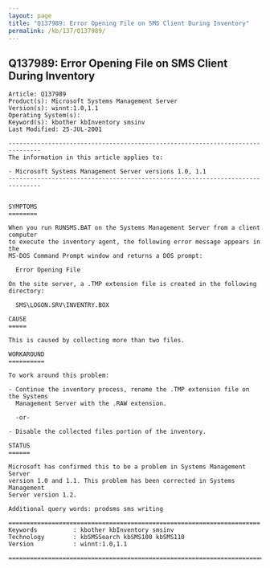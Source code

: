 ```yaml
---
layout: page
title: "Q137989: Error Opening File on SMS Client During Inventory"
permalink: /kb/137/Q137989/
---
```


## Q137989: Error Opening File on SMS Client During Inventory

	Article: Q137989
	Product(s): Microsoft Systems Management Server
	Version(s): winnt:1.0,1.1
	Operating System(s): 
	Keyword(s): kbother kbInventory smsinv
	Last Modified: 25-JUL-2001
	
	-------------------------------------------------------------------------------
	The information in this article applies to:
	
	- Microsoft Systems Management Server versions 1.0, 1.1 
	-------------------------------------------------------------------------------
	
	
	SYMPTOMS
	========
	
	When you run RUNSMS.BAT on the Systems Management Server from a client computer
	to execute the inventory agent, the following error message appears in the
	MS-DOS Command Prompt window and returns a DOS prompt:
	
	  Error Opening File
	
	On the site server, a .TMP extension file is created in the following directory:
	
	  SMS\LOGON.SRV\INVENTRY.BOX
	
	CAUSE
	=====
	
	This is caused by collecting more than two files.
	
	WORKAROUND
	==========
	
	To work around this problem:
	
	- Continue the inventory process, rename the .TMP extension file on the Systems
	  Management Server with the .RAW extension.
	
	  -or-
	
	- Disable the collected files portion of the inventory.
	
	STATUS
	======
	
	Microsoft has confirmed this to be a problem in Systems Management Server
	version 1.0 and 1.1. This problem has been corrected in Systems Management
	Server version 1.2.
	
	Additional query words: prodsms sms writing
	
	======================================================================
	Keywords          : kbother kbInventory smsinv 
	Technology        : kbSMSSearch kbSMS100 kbSMS110
	Version           : winnt:1.0,1.1
	
	=============================================================================
	
